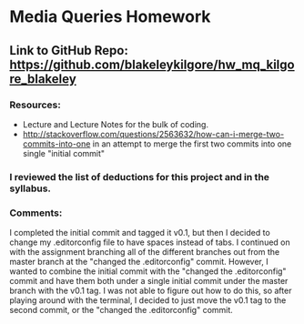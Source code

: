 # Media Queries Homework

## Link to GitHub Repo: https://github.com/blakeleykilgore/hw_mq_kilgore_blakeley

### Resources:
* Lecture and Lecture Notes for the bulk of coding.
* http://stackoverflow.com/questions/2563632/how-can-i-merge-two-commits-into-one in an attempt to merge the first two commits into one single "initial commit"

### I reviewed the list of deductions for this project and in the syllabus.

### Comments:
I completed the initial commit and tagged it v0.1, but then I decided to change my .editorconfig file to have spaces instead of tabs. I continued on with the assignment branching all of the different branches out from the master branch at the "changed the .editorconfig" commit. However, I wanted to combine the initial commit with the "changed the .editorconfig" commit and have them both under a single initial commit under the master branch with the v0.1 tag. I was not able to figure out how to do this, so after playing around with the terminal, I decided to just move the v0.1 tag to the second commit, or the "changed the .editorconfig" commit.
